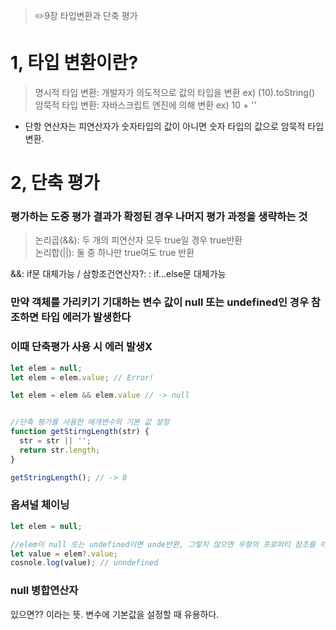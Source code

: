 > ✏️9장 타입변환과 단축 평가

# 1, 타입 변환이란?
> 명시적 타입 변환: 개발자가 의도적으로 값의 타입을 변환 ex) (10).toString() </br>
> 암묵적 타입 변환: 자바스크립트 엔진에 의해 변환 ex) 10 + ''

+ 단항 연산자는 피연산자가 숫자타입의 값이 아니면 숫자 타입의 값으로 암묵적 타입변환.

# 2, 단축 평가
### 평가하는 도중 평가 결과가 확정된 경우 나머지 평가 과정을 생략하는 것
> 논리곱(&&): 두 개의 피연산자 모두 true일 경우 true반환 </br>
> 논리합(||): 둘 중 하나만 true여도 true 반환 </br>

&&: if문 대체가능 / 삼항조건연산자?: : if...else문 대체가능

### 만약 객체를 가리키기 기대하는 변수 값이 null 또는 undefined인 경우 참조하면 타입 에러가 발생한다
### 이때 단축평가 사용 시 에러 발생X

```jsx
let elem = null;
let elem = elem.value; // Error!

let elem = elem && elem.value // -> null


//단축 평가를 사용한 매개변수의 기본 값 설정
function getStirngLength(str) {
  str = str || '';
  return str.length;
}

getStringLength(); // -> 0
```

### 옵셔널 체이닝
```jsx
let elem = null;

//elem이 null 또는 undefined이면 unde반환, 그렇지 않으면 우항의 프로퍼티 참조를 이어감
let value = elem?.value;
cosnole.log(value); // unndefined
```

### null 병합연산자
있으면?? 이라는 뜻. 변수에 기본값을 설정할 때 유용하다. </br>
